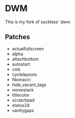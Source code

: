 # DWM
This is my fork of suckless' dwm

## Patches
* actualfullscreen
* alpha
* attachbottom
* autostart
* cols
* cyclelayouts
* fibonacci
* hide_vacant_tags
* movestack
* titlecolor
* scratchpad
* status2d
* vanitygaps
